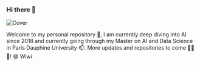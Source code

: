 ### Hi there 👋
![Cover](https://github.com/wiwilbn/wiwilbn/blob/master/img/image001.png)

Welcome to my personal repository 👯, I am currently deep diving into AI since 2018 and currently going through my Master on AI and Data Science in Paris Dauphine University 📫. More updates and repositories to come 🌱🌱🌱! 
😄
Wiwi


<!--
**wiwilbn/wiwilbn** is a ✨ _special_ ✨ repository because its `README.md` (this file) appears on your GitHub profile.

Welcome to my personal repository 👯, I am currently deep diving into AI since 2018 and currently going through my Master on AI and Data Science in Paris Dauphine University 📫. More updates and repositories to come 🌱🌱🌱! 
😄
Wiwi

